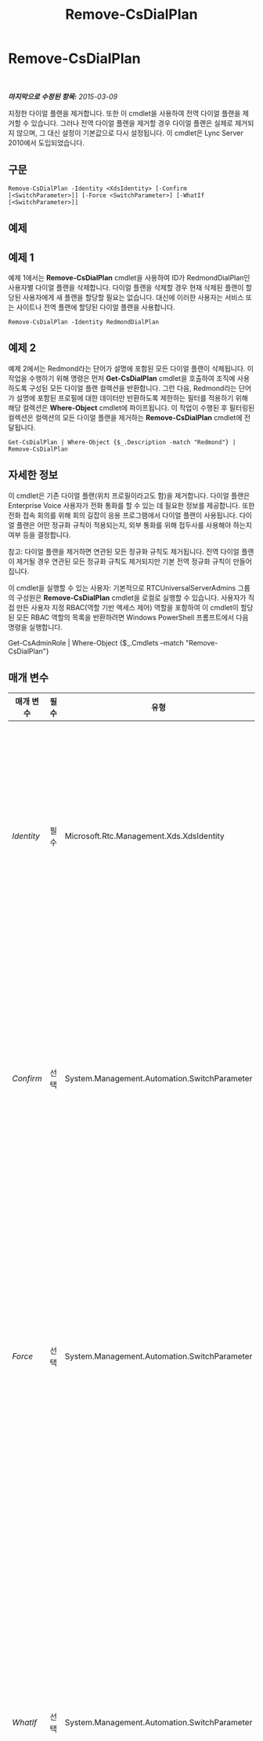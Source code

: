 ﻿---
title: Remove-CsDialPlan
TOCTitle: Remove-CsDialPlan
ms:assetid: 99845b82-1730-494a-8f47-2dec5ef177c1
ms:mtpsurl: https://technet.microsoft.com/ko-kr/library/Gg398791(v=OCS.15)
ms:contentKeyID: 49304484
ms.date: 08/24/2015
mtps_version: v=OCS.15
ms.translationtype: HT
---

# Remove-CsDialPlan

 

_**마지막으로 수정된 항목:** 2015-03-09_

지정한 다이얼 플랜을 제거합니다. 또한 이 cmdlet을 사용하여 전역 다이얼 플랜을 제거할 수 있습니다. 그러나 전역 다이얼 플랜을 제거할 경우 다이얼 플랜은 실제로 제거되지 않으며, 그 대신 설정이 기본값으로 다시 설정됩니다. 이 cmdlet은 Lync Server 2010에서 도입되었습니다.

## 구문

    Remove-CsDialPlan -Identity <XdsIdentity> [-Confirm [<SwitchParameter>]] [-Force <SwitchParameter>] [-WhatIf [<SwitchParameter>]]

## 예제

## 예제 1

예제 1에서는 **Remove-CsDialPlan** cmdlet을 사용하여 ID가 RedmondDialPlan인 사용자별 다이얼 플랜을 삭제합니다. 다이얼 플랜을 삭제할 경우 현재 삭제된 플랜이 할당된 사용자에게 새 플랜을 할당할 필요는 없습니다. 대신에 이러한 사용자는 서비스 또는 사이트나 전역 플랜에 할당된 다이얼 플랜을 사용합니다.

    Remove-CsDialPlan -Identity RedmondDialPlan

## 예제 2

예제 2에서는 Redmond라는 단어가 설명에 포함된 모든 다이얼 플랜이 삭제됩니다. 이 작업을 수행하기 위해 명령은 먼저 **Get-CsDialPlan** cmdlet을 호출하여 조직에 사용하도록 구성된 모든 다이얼 플랜 컬렉션을 반환합니다. 그런 다음, Redmond라는 단어가 설명에 포함된 프로필에 대한 데이터만 반환하도록 제한하는 필터를 적용하기 위해 해당 컬렉션은 **Where-Object** cmdlet에 파이프됩니다. 이 작업이 수행된 후 필터링된 컬렉션은 컬렉션의 모든 다이얼 플랜을 제거하는 **Remove-CsDialPlan** cmdlet에 전달됩니다.

    Get-CsDialPlan | Where-Object {$_.Description -match "Redmond"} | Remove-CsDialPlan

## 자세한 정보

이 cmdlet은 기존 다이얼 플랜(위치 프로필이라고도 함)을 제거합니다. 다이얼 플랜은 Enterprise Voice 사용자가 전화 통화를 할 수 있는 데 필요한 정보를 제공합니다. 또한 전화 접속 회의를 위해 회의 길잡이 응용 프로그램에서 다이얼 플랜이 사용됩니다. 다이얼 플랜은 어떤 정규화 규칙이 적용되는지, 외부 통화를 위해 접두사를 사용해야 하는지 여부 등을 결정합니다.

참고: 다이얼 플랜을 제거하면 연관된 모든 정규화 규칙도 제거됩니다. 전역 다이얼 플랜이 제거될 경우 연관된 모든 정규화 규칙도 제거되지만 기본 전역 정규화 규칙이 만들어집니다.

이 cmdlet을 실행할 수 있는 사용자: 기본적으로 RTCUniversalServerAdmins 그룹의 구성원은 **Remove-CsDialPlan** cmdlet을 로컬로 실행할 수 있습니다. 사용자가 직접 만든 사용자 지정 RBAC(역할 기반 액세스 제어) 역할을 포함하여 이 cmdlet이 할당된 모든 RBAC 역할의 목록을 반환하려면 Windows PowerShell 프롬프트에서 다음 명령을 실행합니다.

Get-CsAdminRole | Where-Object {$\_.Cmdlets –match "Remove-CsDialPlan"}

## 매개 변수


<table>
<colgroup>
<col style="width: 25%" />
<col style="width: 25%" />
<col style="width: 25%" />
<col style="width: 25%" />
</colgroup>
<thead>
<tr class="header">
<th>매개 변수</th>
<th>필수</th>
<th>유형</th>
<th>설명</th>
</tr>
</thead>
<tbody>
<tr class="odd">
<td><p><em>Identity</em></p></td>
<td><p>필수</p></td>
<td><p>Microsoft.Rtc.Management.Xds.XdsIdentity</p></td>
<td><p>제거할 다이얼 플랜의 고유한 식별자입니다.</p></td>
</tr>
<tr class="even">
<td><p><em>Confirm</em></p></td>
<td><p>선택</p></td>
<td><p>System.Management.Automation.SwitchParameter</p></td>
<td><p>명령을 실행하기 전에 확인 메시지를 표시합니다.</p></td>
</tr>
<tr class="odd">
<td><p><em>Force</em></p></td>
<td><p>선택</p></td>
<td><p>System.Management.Automation.SwitchParameter</p></td>
<td><p>변경하기 전에 표시되는 확인 메시지를 표시하지 않습니다.</p></td>
</tr>
<tr class="even">
<td><p><em>WhatIf</em></p></td>
<td><p>선택</p></td>
<td><p>System.Management.Automation.SwitchParameter</p></td>
<td><p>명령을 실제로 실행하지 않고도 명령이 실행될 경우 발생할 수 있는 현상을 설명합니다.</p></td>
</tr>
</tbody>
</table>


## 입력 형식

Microsoft.Rtc.Management.WritableConfig.Policy.Voice.LocationProfile 개체입니다. **Remove-CsDialPlan** cmdlet은 다이얼 플랜 개체의 파이프라인된 입력을 허용합니다.

## 반환 형식

이 cmdlet은 Microsoft.Rtc.Management.WritableConfig.Policy.Voice.LocationProfile 개체의 인스턴스를 제거합니다.

## 참고 항목

#### 기타 리소스

[New-CsDialPlan](new-csdialplan.md)  
[Set-CsDialPlan](set-csdialplan.md)  
[Get-CsDialPlan](get-csdialplan.md)  
[Grant-CsDialPlan](grant-csdialplan.md)  
[Test-CsDialPlan](test-csdialplan.md)  
[Remove-CsVoiceNormalizationRule](remove-csvoicenormalizationrule.md)  
[Get-CsVoiceNormalizationRule](get-csvoicenormalizationrule.md)

